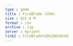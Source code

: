 ```yaml
---
type : game
title : FireBlade (USA)
size : 631.6 M
format : iso
archive : zip
server : myrient
link2 : FireBlade%20%28USA%29
---
```

